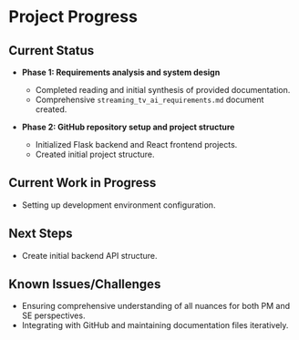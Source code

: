 # Project Progress

## Current Status

- **Phase 1: Requirements analysis and system design**
  - Completed reading and initial synthesis of provided documentation.
  - Comprehensive `streaming_tv_ai_requirements.md` document created.

- **Phase 2: GitHub repository setup and project structure**
  - Initialized Flask backend and React frontend projects.
  - Created initial project structure.

## Current Work in Progress

- Setting up development environment configuration.

## Next Steps

- Create initial backend API structure.

## Known Issues/Challenges

- Ensuring comprehensive understanding of all nuances for both PM and SE perspectives.
- Integrating with GitHub and maintaining documentation files iteratively.


